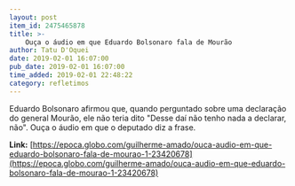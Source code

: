 ```yaml
---
layout: post
item_id: 2475465878
title: >-
    Ouça o áudio em que Eduardo Bolsonaro fala de Mourão
author: Tatu D'Oquei
date: 2019-02-01 16:07:00
pub_date: 2019-02-01 16:07:00
time_added: 2019-02-01 22:48:22
category: refletimos
---
```


Eduardo Bolsonaro afirmou que, quando perguntado sobre uma declaração do general Mourão, ele não teria dito "Desse daí não tenho nada a declarar, não". Ouça o áudio em que o deputado diz a frase.

**Link:** [https://epoca.globo.com/guilherme-amado/ouca-audio-em-que-eduardo-bolsonaro-fala-de-mourao-1-23420678](https://epoca.globo.com/guilherme-amado/ouca-audio-em-que-eduardo-bolsonaro-fala-de-mourao-1-23420678)

